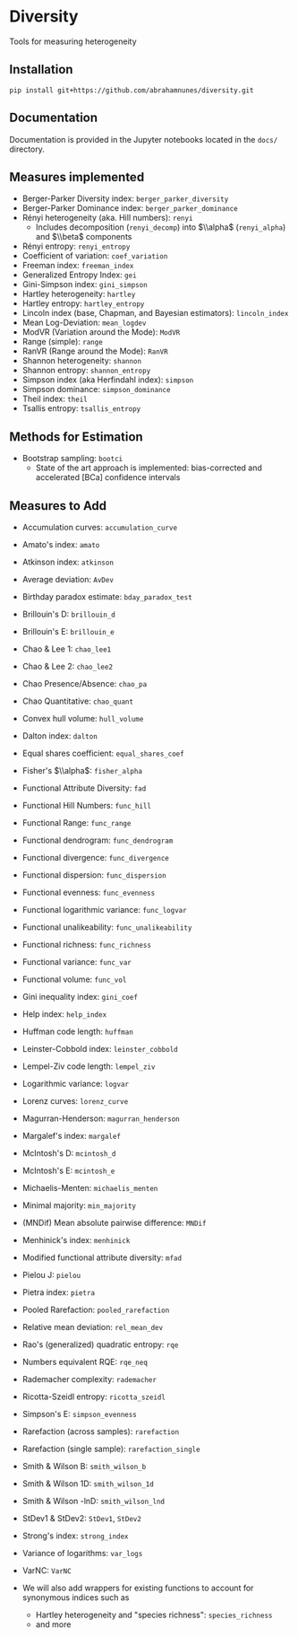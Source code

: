 
# Diversity
Tools for measuring heterogeneity

## Installation

```
pip install git+https://github.com/abrahamnunes/diversity.git
```

## Documentation

Documentation is provided in the Jupyter notebooks located in the `docs/` directory.

## Measures implemented

- Berger-Parker Diversity index: `berger_parker_diversity`
- Berger-Parker Dominance index: `berger_parker_dominance`
- Rényi heterogeneity (aka. Hill numbers): `renyi`
    - Includes decomposition (`renyi_decomp`) into $\\alpha$ (`renyi_alpha`) and $\\beta$ components
- Rényi entropy: `renyi_entropy`
- Coefficient of variation: `coef_variation`
- Freeman index: `freeman_index`
- Generalized Entropy Index: `gei`
- Gini-Simpson index: `gini_simpson`
- Hartley heterogeneity: `hartley`
- Hartley entropy: `hartley_entropy`
- Lincoln index (base, Chapman, and Bayesian estimators): `lincoln_index`
- Mean Log-Deviation: `mean_logdev`
- ModVR (Variation around the Mode): `ModVR`
- Range (simple): `range`
- RanVR (Range around the Mode): `RanVR`
- Shannon heterogeneity: `shannon`
- Shannon entropy: `shannon_entropy`
- Simpson index (aka Herfindahl index): `simpson`
- Simpson dominance: `simpson_dominance`
- Theil index: `theil`
- Tsallis entropy: `tsallis_entropy`

## Methods for Estimation

- Bootstrap sampling: `bootci`
    - State of the art approach is implemented: bias-corrected and accelerated [BCa] confidence intervals

## Measures to Add

- Accumulation curves: `accumulation_curve`
- Amato's index: `amato`
- Atkinson index: `atkinson`
- Average deviation: `AvDev`
- Birthday paradox estimate: `bday_paradox_test`
- Brillouin's D: `brillouin_d`
- Brillouin's E: `brillouin_e`
- Chao & Lee 1: `chao_lee1`
- Chao & Lee 2: `chao_lee2`
- Chao Presence/Absence: `chao_pa`
- Chao Quantitative: `chao_quant`
- Convex hull volume: `hull_volume`
- Dalton index: `dalton`
- Equal shares coefficient: `equal_shares_coef`
- Fisher's $\\alpha$: `fisher_alpha`
- Functional Attribute Diversity: `fad`
- Functional Hill Numbers: `func_hill`
- Functional Range: `func_range`
- Functional dendrogram: `func_dendrogram`
- Functional divergence: `func_divergence`
- Functional dispersion: `func_dispersion`
- Functional evenness: `func_evenness`
- Functional logarithmic variance: `func_logvar`
- Functional unalikeability: `func_unalikeability`
- Functional richness: `func_richness`
- Functional variance: `func_var`
- Functional volume: `func_vol`
- Gini inequality index: `gini_coef`
- Help index: `help_index`
- Huffman code length: `huffman`
- Leinster-Cobbold index: `leinster_cobbold`
- Lempel-Ziv code length: `lempel_ziv`
- Logarithmic variance: `logvar`
- Lorenz curves: `lorenz_curve`
- Magurran-Henderson: `magurran_henderson`
- Margalef's index: `margalef`
- McIntosh's D: `mcintosh_d`
- McIntosh's E: `mcintosh_e`
- Michaelis-Menten: `michaelis_menten`
- Minimal majority: `min_majority`
- (MNDif) Mean absolute pairwise difference: `MNDif`
- Menhinick's index: `menhinick`
- Modified functional attribute diversity: `mfad`
- Pielou J: `pielou`
- Pietra index: `pietra`
- Pooled Rarefaction: `pooled_rarefaction`
- Relative mean deviation: `rel_mean_dev`
- Rao's (generalized) quadratic entropy: `rqe`
- Numbers equivalent RQE: `rqe_neq`
- Rademacher complexity: `rademacher`
- Ricotta-Szeidl entropy: `ricotta_szeidl`
- Simpson's E: `simpson_evenness`
- Rarefaction (across samples): `rarefaction`
- Rarefaction (single sample): `rarefaction_single`
- Smith & Wilson B: `smith_wilson_b`
- Smith & Wilson 1D: `smith_wilson_1d`
- Smith & Wilson -lnD: `smith_wilson_lnd`
- StDev1 & StDev2: `StDev1`, `StDev2`
- Strong's index: `strong_index`
- Variance of logarithms: `var_logs`
- VarNC: `VarNC`

- We will also add wrappers for existing functions to account for synonymous indices such as
    - Hartley heterogeneity and "species richness": `species_richness`
    - and more
